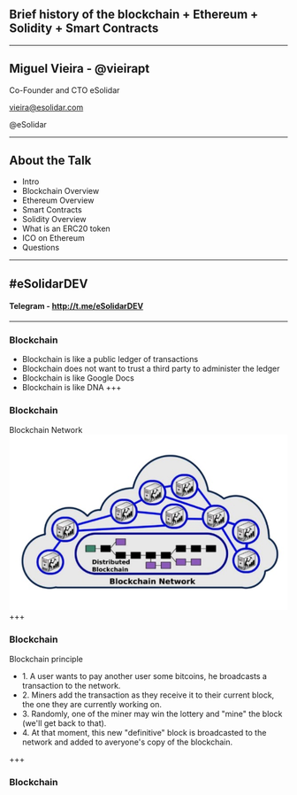 ## Brief history of the blockchain + Ethereum + Solidity + Smart Contracts

---

## Miguel Vieira - @vieirapt
Co-Founder and CTO eSolidar

vieira@esolidar.com


@eSolidar

---
## About the Talk 

* Intro 
* Blockchain Overview
* Ethereum Overview
* Smart Contracts 
* Solidity Overview
* What is an ERC20 token
* ICO on Ethereum 
* Questions 

---
## #eSolidarDEV
#### Telegram - http://t.me/eSolidarDEV

---

### Blockchain
* Blockchain is like a public ledger of transactions
* Blockchain does not want to trust a third party to administer the ledger
* Blockchain is like Google Docs
* Blockchain is like DNA
+++

### Blockchain

Blockchain Network
![blockchain_network_flow](assets/blockchain_overviews.png)
+++

### Blockchain

<p class="lowernote">
  Blockchain principle
</p>
<ul class="lowernote">
  <li>1. A user wants to pay another user some bitcoins, he broadcasts a transaction to the network. </li> 
  <li>2. Miners add the transaction as they receive it to their current block, the one they are currently working on.</li>
  <li>3. Randomly, one of the miner may win the lottery and "mine" the block (we'll get back to that).</li>
  <li>4. At that moment, this new "definitive" block is broadcasted to the network and added to averyone's copy of the blockchain.</li>
</ul>
+++

### Blockchain